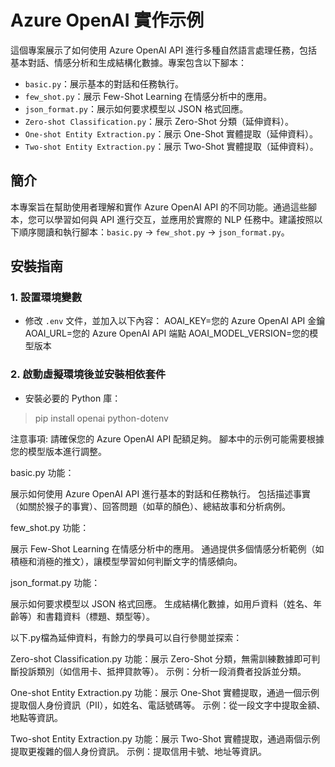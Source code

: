 # Azure OpenAI 實作示例

這個專案展示了如何使用 Azure OpenAI API 進行多種自然語言處理任務，包括基本對話、情感分析和生成結構化數據。專案包含以下腳本：

- `basic.py`：展示基本的對話和任務執行。
- `few_shot.py`：展示 Few-Shot Learning 在情感分析中的應用。
- `json_format.py`：展示如何要求模型以 JSON 格式回應。
- `Zero-shot Classification.py`：展示 Zero-Shot 分類（延伸資料）。
- `One-shot Entity Extraction.py`：展示 One-Shot 實體提取（延伸資料）。
- `Two-shot Entity Extraction.py`：展示 Two-Shot 實體提取（延伸資料）。

## 簡介

本專案旨在幫助使用者理解和實作 Azure OpenAI API 的不同功能。通過這些腳本，您可以學習如何與 API 進行交互，並應用於實際的 NLP 任務中。建議按照以下順序閱讀和執行腳本：`basic.py` -> `few_shot.py` -> `json_format.py`。

## 安裝指南

### 1. 設置環境變數
- 修改 `.env` 文件，並加入以下內容：
    AOAI_KEY=您的 Azure OpenAI API 金鑰
    AOAI_URL=您的 Azure OpenAI API 端點
    AOAI_MODEL_VERSION=您的模型版本

### 2. 啟動虛擬環境後並安裝相依套件
- 安裝必要的 Python 庫：

> pip install openai python-dotenv

注意事項:
請確保您的 Azure OpenAI API 配額足夠。
腳本中的示例可能需要根據您的模型版本進行調整。

basic.py
功能：

展示如何使用 Azure OpenAI API 進行基本的對話和任務執行。
包括描述事實（如關於猴子的事實）、回答問題（如草的顏色）、總結故事和分析病例。

few_shot.py
功能：

展示 Few-Shot Learning 在情感分析中的應用。
通過提供多個情感分析範例（如積極和消極的推文），讓模型學習如何判斷文字的情感傾向。

json_format.py
功能：

展示如何要求模型以 JSON 格式回應。
生成結構化數據，如用戶資料（姓名、年齡等）和書籍資料（標題、類型等）。

以下.py檔為延伸資料，有餘力的學員可以自行參閱並探索：

Zero-shot Classification.py
功能：展示 Zero-Shot 分類，無需訓練數據即可判斷投訴類別（如信用卡、抵押貸款等）。
示例：分析一段消費者投訴並分類。

One-shot Entity Extraction.py
功能：展示 One-Shot 實體提取，通過一個示例提取個人身份資訊（PII），如姓名、電話號碼等。
示例：從一段文字中提取金額、地點等資訊。

Two-shot Entity Extraction.py
功能：展示 Two-Shot 實體提取，通過兩個示例提取更複雜的個人身份資訊。
示例：提取信用卡號、地址等資訊。